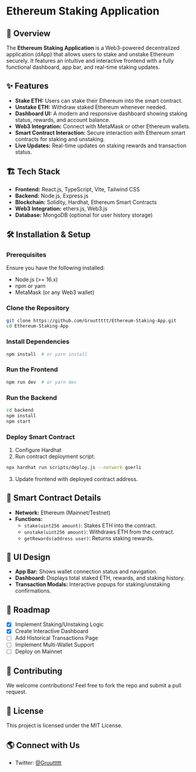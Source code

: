# Ethereum Staking Application

## 🚀 Overview
The **Ethereum Staking Application** is a Web3-powered decentralized application (dApp) that allows users to stake and unstake Ethereum securely. It features an intuitive and interactive frontend with a fully functional dashboard, app bar, and real-time staking updates.

## ✨ Features
- **Stake ETH:** Users can stake their Ethereum into the smart contract.
- **Unstake ETH:** Withdraw staked Ethereum whenever needed.
- **Dashboard UI:** A modern and responsive dashboard showing staking status, rewards, and account balance.
- **Web3 Integration:** Connect with MetaMask or other Ethereum wallets.
- **Smart Contract Interaction:** Secure interaction with Ethereum smart contracts for staking and unstaking.
- **Live Updates:** Real-time updates on staking rewards and transaction status.

## 🏗 Tech Stack
- **Frontend:** React.js, TypeScript, Vite, Tailwind CSS
- **Backend:** Node.js, Express.js
- **Blockchain:** Solidity, Hardhat, Ethereum Smart Contracts
- **Web3 Integration:** ethers.js, Web3.js
- **Database:** MongoDB (optional for user history storage)

## 🛠 Installation & Setup
### Prerequisites
Ensure you have the following installed:
- Node.js (>= 16.x)
- npm or yarn
- MetaMask (or any Web3 wallet)

### Clone the Repository
```sh
git clone https://github.com/Gruuttttt/Ethereum-Staking-App.git
cd Ethereum-Staking-App
```

### Install Dependencies
```sh
npm install  # or yarn install
```

### Run the Frontend
```sh
npm run dev  # or yarn dev
```

### Run the Backend
```sh
cd backend
npm install
npm start
```

### Deploy Smart Contract
1. Configure Hardhat
2. Run contract deployment script:
```sh
npx hardhat run scripts/deploy.js --network goerli
```
3. Update frontend with deployed contract address.

## 🔗 Smart Contract Details
- **Network:** Ethereum (Mainnet/Testnet)
- **Functions:**
  - `stake(uint256 amount)`: Stakes ETH into the contract.
  - `unstake(uint256 amount)`: Withdraws ETH from the contract.
  - `getRewards(address user)`: Returns staking rewards.

## 🎨 UI Design
- **App Bar:** Shows wallet connection status and navigation.
- **Dashboard:** Displays total staked ETH, rewards, and staking history.
- **Transaction Modals:** Interactive popups for staking/unstaking confirmations.

## 📌 Roadmap
- [x] Implement Staking/Unstaking Logic
- [x] Create Interactive Dashboard
- [ ] Add Historical Transactions Page
- [ ] Implement Multi-Wallet Support
- [ ] Deploy on Mainnet

## 🏦 Contributing
We welcome contributions! Feel free to fork the repo and submit a pull request.

## 📝 License
This project is licensed under the MIT License.

## 🌎 Connect with Us
- Twitter: [@Gruuttttt](https://x.com/Gruuttttt)

